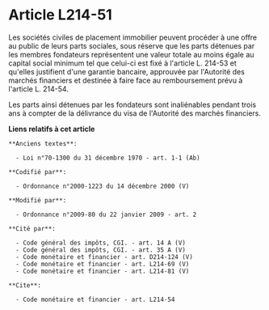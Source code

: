 # Article L214-51

Les sociétés civiles de placement immobilier peuvent procéder à une offre au public de leurs parts sociales, sous réserve que
les parts détenues par les membres fondateurs représentent une valeur totale au moins égale au capital social minimum tel que
celui-ci est fixé à l'article L. 214-53 et qu'elles justifient d'une garantie bancaire, approuvée par l'Autorité des marchés
financiers et destinée à faire face au remboursement prévu à l'article L. 214-54. 

Les parts ainsi détenues par les fondateurs sont inaliénables pendant trois ans à compter de la délivrance du visa de
l'Autorité des marchés financiers.

**Liens relatifs à cet article**

	**Anciens textes**:

	  - Loi n°70-1300 du 31 décembre 1970 - art. 1-1 (Ab)

	**Codifié par**:

	  - Ordonnance n°2000-1223 du 14 décembre 2000 (V)

	**Modifié par**:

	  - Ordonnance n°2009-80 du 22 janvier 2009 - art. 2

	**Cité par**:

	  - Code général des impôts, CGI. - art. 14 A (V)
	  - Code général des impôts, CGI. - art. 35 A (V)
	  - Code monétaire et financier - art. D214-124 (V)
	  - Code monétaire et financier - art. L214-69 (V)
	  - Code monétaire et financier - art. L214-81 (V)

	**Cite**:

	  - Code monétaire et financier - art. L214-54
